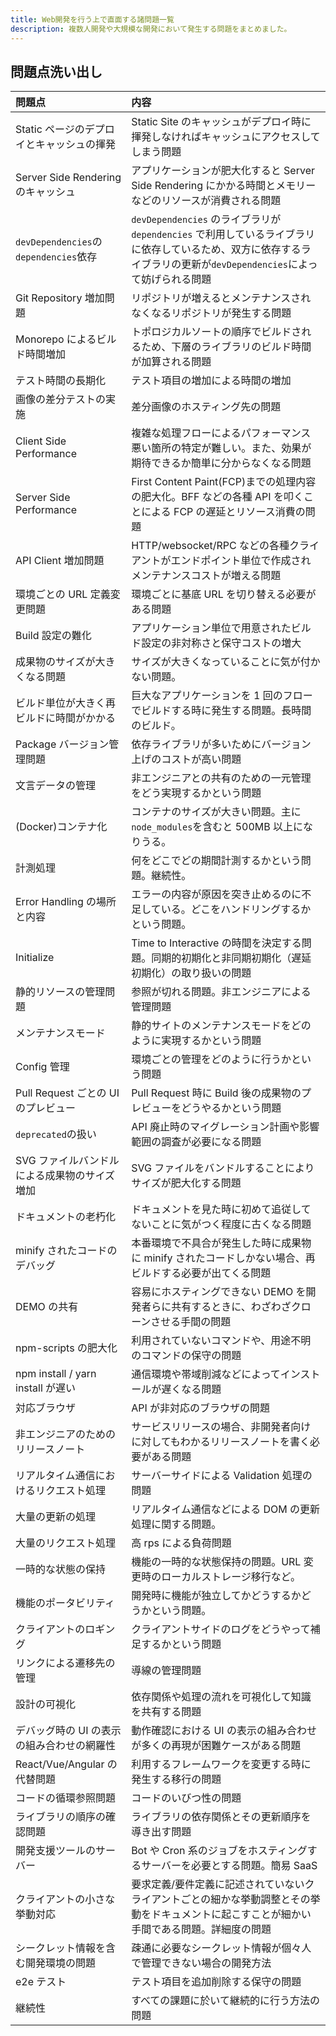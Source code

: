 ```yaml
---
title: Web開発を行う上で直面する諸問題一覧
description: 複数人開発や大規模な開発において発生する問題をまとめました。
---
```


## 問題点洗い出し

| 問題点                                       | 内容                                                                                                                                                                |
| :------------------------------------------- | :------------------------------------------------------------------------------------------------------------------------------------------------------------------ |
| Static ページのデプロイとキャッシュの揮発    | Static Site のキャッシュがデプロイ時に揮発しなければキャッシュにアクセスしてしまう問題                                                                              |
| Server Side Rendering のキャッシュ           | アプリケーションが肥大化すると Server Side Rendering にかかる時間とメモリーなどのリソースが消費される問題                                                           |
| `devDependencies`の`dependencies`依存        | `devDependencies` のライブラリが `dependencies` で利用しているライブラリに依存しているため、双方に依存するライブラリの更新が`devDependencies`によって妨げられる問題 |
| Git Repository 増加問題                      | リポジトリが増えるとメンテナンスされなくなるリポジトリが発生する問題                                                                                                |
| Monorepo によるビルド時間増加                | トポロジカルソートの順序でビルドされるため、下層のライブラリのビルド時間が加算される問題                                                                            |
| テスト時間の長期化                           | テスト項目の増加による時間の増加                                                                                                                                    |
| 画像の差分テストの実施                       | 差分画像のホスティング先の問題                                                                                                                                      |
| Client Side Performance                      | 複雑な処理フローによるパフォーマンス悪い箇所の特定が難しい。また、効果が期待できるか簡単に分からなくなる問題                                                        |
| Server Side Performance                      | First Content Paint(FCP)までの処理内容の肥大化。BFF などの各種 API を叩くことによる FCP の遅延とリソース消費の問題                                                  |
| API Client 増加問題                          | HTTP/websocket/RPC などの各種クライアントがエンドポイント単位で作成されメンテナンスコストが増える問題                                                               |
| 環境ごとの URL 定義変更問題                  | 環境ごとに基底 URL を切り替える必要がある問題                                                                                                                       |
| Build 設定の難化                             | アプリケーション単位で用意されたビルド設定の非対称さと保守コストの増大                                                                                              |
| 成果物のサイズが大きくなる問題               | サイズが大きくなっていることに気が付かない問題。                                                                                                                    |
| ビルド単位が大きく再ビルドに時間がかかる     | 巨大なアプリケーションを 1 回のフローでビルドする時に発生する問題。長時間のビルド。                                                                                 |
| Package バージョン管理問題                   | 依存ライブラリが多いためにバージョン上げのコストが高い問題                                                                                                          |
| 文言データの管理                             | 非エンジニアとの共有のための一元管理をどう実現するかという問題                                                                                                      |
| (Docker)コンテナ化                           | コンテナのサイズが大きい問題。主に`node_modules`を含むと 500MB 以上になりうる。                                                                                     |
| 計測処理                                     | 何をどこでどの期間計測するかという問題。継続性。                                                                                                                    |
| Error Handling の場所と内容                  | エラーの内容が原因を突き止めるのに不足している。どこをハンドリングするかという問題。                                                                                |
| Initialize                                   | Time to Interactive の時間を決定する問題。同期的初期化と非同期初期化（遅延初期化）の取り扱いの問題                                                                  |
| 静的リソースの管理問題                       | 参照が切れる問題。非エンジニアによる管理問題                                                                                                                        |
| メンテナンスモード                           | 静的サイトのメンテナンスモードをどのように実現するかという問題                                                                                                      |
| Config 管理                                  | 環境ごとの管理をどのように行うかという問題                                                                                                                          |
| Pull Request ごとの UI のプレビュー          | Pull Request 時に Build 後の成果物のプレビューをどうやるかという問題                                                                                                |
| `deprecated`の扱い                           | API 廃止時のマイグレーション計画や影響範囲の調査が必要になる問題                                                                                                    |
| SVG ファイルバンドルによる成果物のサイズ増加 | SVG ファイルをバンドルすることによりサイズが肥大化する問題                                                                                                          |
| ドキュメントの老朽化                         | ドキュメントを見た時に初めて追従してないことに気がつく程度に古くなる問題                                                                                            |
| minify されたコードのデバッグ                | 本番環境で不具合が発生した時に成果物に minify されたコードしかない場合、再ビルドする必要が出てくる問題                                                              |
| DEMO の共有                                  | 容易にホスティングできない DEMO を開発者らに共有するときに、わざわざクローンさせる手間の問題                                                                        |
| npm-scripts の肥大化                         | 利用されていないコマンドや、用途不明のコマンドの保守の問題                                                                                                          |
| npm install / yarn install が遅い            | 通信環境や帯域削減などによってインストールが遅くなる問題                                                                                                            |
| 対応ブラウザ                                 | API が非対応のブラウザの問題                                                                                                                                        |
| 非エンジニアのためのリリースノート           | サービスリリースの場合、非開発者向けに対してもわかるリリースノートを書く必要がある問題                                                                              |
| リアルタイム通信におけるリクエスト処理       | サーバーサイドによる Validation 処理の問題                                                                                                                          |
| 大量の更新の処理                             | リアルタイム通信などによる DOM の更新処理に関する問題。                                                                                                             |
| 大量のリクエスト処理                         | 高 rps による負荷問題                                                                                                                                               |
| 一時的な状態の保持                           | 機能の一時的な状態保持の問題。URL 変更時のローカルストレージ移行など。                                                                                              |
| 機能のポータビリティ                         | 開発時に機能が独立してかどうするかどうかという問題。                                                                                                                |
| クライアントのロギング                       | クライアントサイドのログをどうやって補足するかという問題                                                                                                            |
| リンクによる遷移先の管理                     | 導線の管理問題                                                                                                                                                      |
| 設計の可視化                                 | 依存関係や処理の流れを可視化して知識を共有する問題                                                                                                                  |
| デバッグ時の UI の表示の組み合わせの網羅性   | 動作確認における UI の表示の組み合わせが多くの再現が困難ケースがある問題                                                                                            |
| React/Vue/Angular の代替問題                 | 利用するフレームワークを変更する時に発生する移行の問題                                                                                                              |
| コードの循環参照問題                         | コードのいびつ性の問題                                                                                                                                              |
| ライブラリの順序の確認問題                   | ライブラリの依存関係とその更新順序を導き出す問題                                                                                                                    |
| 開発支援ツールのサーバー                     | Bot や Cron 系のジョブをホスティングするサーバーを必要とする問題。簡易 SaaS                                                                                         |
| クライアントの小さな挙動対応                 | 要求定義/要件定義に記述されていないクライアントごとの細かな挙動調整とその挙動をドキュメントに起こすことが細かい手間である問題。詳細度の問題                         |
| シークレット情報を含む開発環境の問題         | 疎通に必要なシークレット情報が個々人で管理できない場合の開発方法                                                                                                    |
| e2e テスト                                   | テスト項目を追加削除する保守の問題                                                                                                                                  |
| 継続性                                       | すべての課題に於いて継続的に行う方法の問題                                                                                                                          |

<!-- ## 図で見る問題点 (工事中)

![問題の発生箇所](./images/webdev-problems.svg) -->

<!-- ### 参考文献

- https://panda-program.com/posts/bengo4com-library-frontend
- https://www.yuuniworks.com/blog/2018-05-18-presentational-component%E3%81%A8container-component/
- https://medium.com/@dan_abramov/smart-and-dumb-components-7ca2f9a7c7d0 -->

